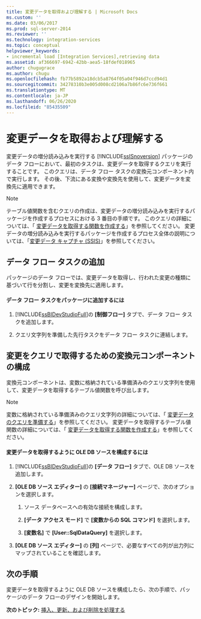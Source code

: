 ```yaml
---
title: 変更データを取得および理解する | Microsoft Docs
ms.custom: ''
ms.date: 03/06/2017
ms.prod: sql-server-2014
ms.reviewer: ''
ms.technology: integration-services
ms.topic: conceptual
helpviewer_keywords:
- incremental load [Integration Services],retrieving data
ms.assetid: af366697-6942-42bb-aea5-18fdef018965
author: chugugrace
ms.author: chugu
ms.openlocfilehash: fb77b5892a18dcb5a8764f05a04f946d7ccd94d1
ms.sourcegitcommit: 34278310b3e005d008cd2106a7b86fc6e736f661
ms.translationtype: MT
ms.contentlocale: ja-JP
ms.lasthandoff: 06/26/2020
ms.locfileid: "85435509"
---
```

# <a name="retrieve-and-understand-the-change-data"></a>変更データを取得および理解する
  変更データの増分読み込みを実行する [!INCLUDE[ssISnoversion](../../includes/ssisnoversion-md.md)] パッケージのデータ フローにおいて、最初のタスクは、変更データを取得するクエリを実行することです。 このクエリは、データ フロー タスクの変換元コンポーネント内で実行します。 その後、下流にある変換や変換先を使用して、変更データを変換先に適用できます。  
  
> [!NOTE]  
>  テーブル値関数を含むクエリの作成は、変更データの増分読み込みを実行するパッケージを作成するプロセスにおける 3 番目の手順です。 このクエリの詳細については、「 [変更データを取得する関数を作成する](create-the-function-to-retrieve-the-change-data.md)」を参照してください。 変更データの増分読み込みを実行するパッケージを作成するプロセス全体の説明については、「[変更データ キャプチャ &#40;SSIS&#41;](change-data-capture-ssis.md)」を参照してください。  
  
## <a name="adding-the-data-flow-task"></a>データ フロー タスクの追加  
 パッケージのデータ フローでは、変更データを取得し、行われた変更の種類に基づいて行を分割し、変更を変換先に適用します。  
  
#### <a name="to-add-a-data-flow-task-to-the-package"></a>データ フロー タスクをパッケージに追加するには  
  
1.  [!INCLUDE[ssBIDevStudioFull](../../includes/ssbidevstudiofull-md.md)]の **[制御フロー]** タブで、データ フロー タスクを追加します。  
  
2.  クエリ文字列を準備した先行タスクをデータ フロー タスクに連結します。  
  
## <a name="configuring-the-source-component-to-query-for-changes"></a>変更をクエリで取得するための変換元コンポーネントの構成  
 変換元コンポーネントは、変数に格納されている準備済みのクエリ文字列を使用して、変更データを取得するテーブル値関数を呼び出します。  
  
> [!NOTE]  
>  変数に格納されている準備済みのクエリ文字列の詳細については、「 [変更データのクエリを準備する](prepare-to-query-for-the-change-data.md)」を参照してください。 変更データを取得するテーブル値関数の詳細については、「 [変更データを取得する関数を作成する](create-the-function-to-retrieve-the-change-data.md)」を参照してください。  
  
#### <a name="to-configure-an-ole-db-source-to-retrieve-the-change-data"></a>変更データを取得するように OLE DB ソースを構成するには  
  
1.  [!INCLUDE[ssBIDevStudioFull](../../includes/ssbidevstudiofull-md.md)]の **[データ フロー]** タブで、OLE DB ソースを追加します。  
  
2.  **[OLE DB ソース エディター]** の **[接続マネージャー]** ページで、次のオプションを選択します。  
  
    1.  ソース データベースへの有効な接続を構成します。  
  
    2.  **[データ アクセス モード]** で **[変数からの SQL コマンド]** を選択します。  
  
    3.  **[変数名]** で **[User::SqlDataQuery]** を選択します。  
  
3.  **[OLE DB ソース エディター]** の **[列]** ページで、必要なすべての列が出力列にマップされていることを確認します。  
  
## <a name="next-step"></a>次の手順  
 変更データを取得するように OLE DB ソースを構成したら、次の手順で、パッケージのデータ フローのデザインを開始します。  
  
 **次のトピック:** [挿入、更新、および削除を処理する](process-inserts-updates-and-deletes.md)  
  
  
